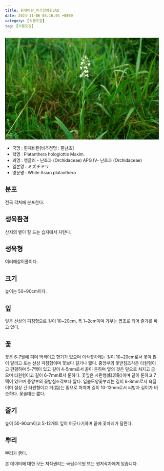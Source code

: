 ```yaml
---
title: 흰제비란_비추천명흰난초
date: 2024-11-06 05:16:04 +0800
category: [식물도감]
tag: [식물도감]
---
```




![흰제비란[비추천명 : 흰난초]](/assets/img/fileUpload/plants/basic/Orchidaceae/Platanthera/6385/6385_1_th2.jpg)
- 국명 : 흰제비란[비추천명 : 흰난초]
- 학명 : Platanthera hologlottis Maxim.
- 과명 : 앵글러 - 난초과 (Orchidaceae) APG Ⅳ- 난초과 (Orchidaceae)
- 일본명 : ミズチドリ
- 영문명 : White Asian platanthera


## 분포
전국 각처에 분포한다.
## 생육환경
산지의 볕이 잘 드는 습지에서 자란다.
## 생육형
여러해살이풀이다.
## 크기
높이는 50~90cm이다.
## 잎
잎은 선상의 피침형으로 길이 10~20cm, 폭 1~2cm이며 기부는 엽초로 되어 줄기를 싸고 있다.
## 꽃
꽃은 6-7월에 피며 백색이고 향기가 있으며 이삭꽃차례는 길이 10~20cm로서 꽃이 많이 달리고 포는 선상 피침형이며 꽃보다 길거나 짧다. 중앙부의 꽃받침조각은 타원형이고 편평하며 5-7맥이 있고 길이 4-5mm로서 끝이 둔하며 옆의 것은 밑으로 처지고 굽으며 타원형이고 길이 6-7mm로서 둔하다. 꽃잎은 사란형(斜卵形)이며 끝이 둔하고 7맥이 있으며 중앙부의 꽃받침조각보다 짧다. 입술모양꽃부리는 길이 6-8mm로서 육질이며 설상 긴 타원형이고 거(距)는 밑으로 처지며 길이 10-12mm로서 씨방과 길이가 비슷하다. 꽃술대는 짧다.
## 줄기
높이 50-90cm이고 5-12개의 잎이 어긋나기하며 끝에 꽃차례가 달린다.
## 뿌리
뿌리가 굵다.






본 데이터에 대한 모든 저작권리는 국립수목원 또는 원저작자에게 있습니다.
